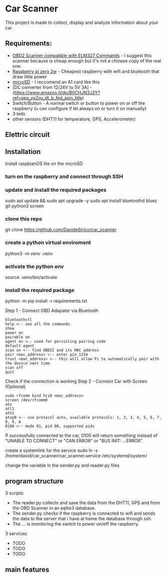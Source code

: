 
# Car Scanner
This project is made to collect, display and analyze information about your car.

## Requirements:
- [OBD2 Scanner compatible with ELM327 Commands](https://www.amazon.it/dp/B071D8SYXN?ref=ppx_yo2ov_dt_b_fed_asin_title) - I suggest this scanner because is cheap enough but it's not a chinese copy of the real one.
- [Raspberry pi zero 2w](https://www.amazon.it/dp/B09KLVX4RT?ref=ppx_yo2ov_dt_b_fed_asin_title) - Cheapest raspberry with wifi and bluetooth that draw little power
- [microSD]() - I reccomend an A1 card like this
- [DC converter from 12/24V to 5V 3A] - (https://www.amazon.it/dp/B0CHJN3J2Y?ref=ppx_yo2ov_dt_b_fed_asin_title)
- Switch/Button - A normal switch or button to power on or off the raspberry (u can configure if let always on or turn it on manually)
- 3 leds
- other sensors (DHT11 for temperature, GPS, Accelerometer)

## Elettric circuit


## Installation
Install raspbianOS lite on the microSD

### turn on the raspberry and connect through SSH
### update and install the required packages 
sudo apt update && sudo apt upgrade -y
sudo apt install bluetoothd bluez git python3 screen
### clone this repo
git clone https://github.com/DavideSirico/car_scanner
### create a python virtual enviroment
python3 -m venv .venv

### activate the python env
source .venv/bin/activate

### install the required package
python -m pip install -r requirements.txt

Step 1 - Connect OBD Adapater via Bluetooth
```
bluetoothctl
help <-- see all the commands
show
power on
pairable on
agent on <-- used for persisting pairing code
default-agent
scan on <-- find OBDII and its MAC address
pair <mac_address> <-- enter pin 1234
trust <mac_address> <-- this will allow Pi to automatically pair with the device next time
scan off
quit
```

Check if the connection is working
Step 2 - Connect Car with Screen (Optional)
```
sudo rfcomm bind hci0 <mac_address>
screen /dev/rfcomm0
atz
atl1
ath1
atsp0 <-- use protocol auto, available protocols: 1, 2, 3, 4, 5, 6, 7, 8, 9, A
0100 <-- mode 01, pid 00, supported pids
```
If successfully connected to the car, 0100 will return something instead of "UNABLE TO CONNECT" or "CAN ERROR" or "BUS INIT: ...ERROR".



create a systemlink for the service 
sudo ln -s /home/david/car_scanner/car_scanner.service /etc/systemd/system/

change the variable in the sender.py and reader.py files

## program structure
3 scripts:
- The reader.py collects and save the data from the DHT11, GPS and from the OBD Scanner in an sqlite3 database. 
- The sender.py checks if the raspberry is connected to wifi and sends the data to the server that i have at home the database through ssh.
- The  ... is monitoring the switch to power on/off the raspberry.

3 services:
- TODO
- TODO
- TODO


## main features

